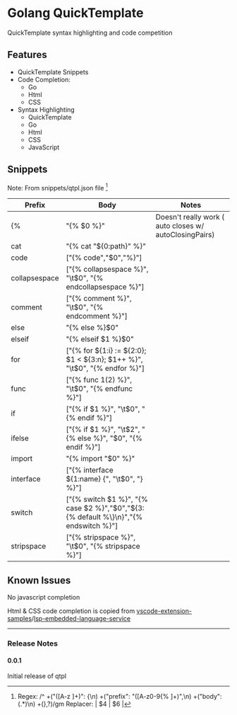 # Golang QuickTemplate

QuickTemplate syntax highlighting and code competition

## Features

- QuickTemplate Snippets
- Code Completion:
  - Go
  - Html
  - CSS
- Syntax Highlighting
  - QuickTemplate
  - Go
  - Html
  - CSS
  - JavaScript

## Snippets

Note: From snippets/qtpl.json file [^regex]

| Prefix | Body | Notes |
| ----------- | ----------- | ----------- |
| {%  | "{% $0 %}" | Doesn't really work ( auto closes w/ autoClosingPairs) |
| cat | "{% cat \"${0:path}\" %}" |
| code | ["{% code","$0","%}"] |
| collapsespace | ["{% collapsespace %}", "\t$0", "{% endcollapsespace %}"] |
| comment | ["{% comment %}", "\t$0", "{% endcomment %}"] |
| else | "{% else %}$0" |
| elseif | "{% elseif $1 %}$0" |
| for | ["{% for ${1:i} := ${2:0}; $1 < ${3:n}; $1++ %}", "\t$0", "{% endfor %}"] |
| func | ["{% func $1($2) %}", "\t$0", "{% endfunc %}"] |
| if | ["{% if $1 %}", "\t$0", "{% endif %}"] |
| ifelse | ["{% if $1 %}", "\t$2", "{% else %}", "$0", "{% endif %}"] |
| import | "{% import \"$0\" %}" |
| interface | ["{% interface ${1:name} {", "\t$0", "} %}"] |
| switch | ["{% switch $1 %}", "{% case $2 %}","$0","${3:{% default %\\}\n}","{% endswitch %}"] |
| stripspace | ["{% stripspace %}", "\t$0", "{% stripspace %}"] |

## Known Issues

No javascript completion

Html & CSS code completion is copied from [vscode-extension-samples](https://github.com/microsoft/vscode-extension-samples)/[lsp-embedded-language-service](https://github.com/microsoft/vscode-extension-samples/tree/master/lsp-embedded-language-service)

----

### Release Notes

#### 0.0.1

Initial release of qtpl

[^regex]: Regex: /^ +("([A-z ]+)": {\n) +("prefix": "([A-z0-9\{% ]+)",\n) +("body": (.*)\n) +(},?)/gm
  Replacer: | $4 | $6 |
